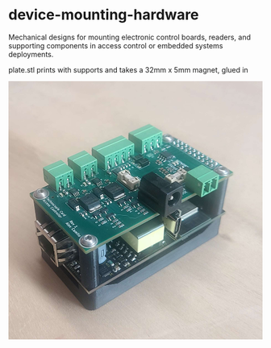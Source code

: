 # device-mounting-hardware
Mechanical designs for mounting electronic control boards, readers, and supporting components in access control or embedded systems deployments.

plate.stl prints with supports and takes a 32mm x 5mm magnet, glued in

![image](card_access_hw.png)

